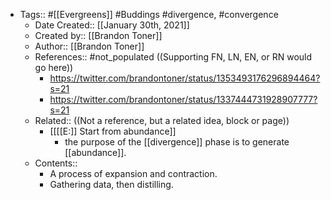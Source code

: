 - Tags:: #[[Evergreens]] #Buddings #divergence, #convergence
    - Date Created:: [[January 30th, 2021]]
    - Created by:: [[Brandon Toner]]
    - Author:: [[Brandon Toner]]
    - References:: #not_populated ((Supporting FN, LN, EN, or RN would go here))
        - https://twitter.com/brandontoner/status/1353493176296894464?s=21
        - https://twitter.com/brandontoner/status/1337444731928907777?s=21
    - Related:: ((Not a reference, but a related idea, block or page))
        - [[[[E:]] Start from abundance]]
            - the purpose of the [[divergence]] phase is to generate [[abundance]].
    - Contents::
        - A process of expansion and contraction.
        - Gathering data, then distilling.
